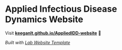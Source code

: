 
# Applied Infectious Disease Dynamics Website

Visit **[keeganlt.github.io/AppliedIDD-website](https://keeganlt.github.io/AppliedIDD-website)** 🚀

_Built with [Lab Website Template](https://greene-lab.gitbook.io/lab-website-template-docs)_

